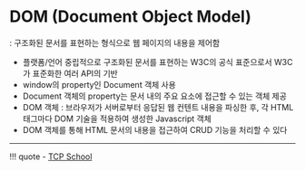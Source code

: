 # DOM (Document Object Model)
: 구조화된 문서를 표현하는 형식으로 웹 페이지의 내용을 제어함

- 플랫폼/언어 중립적으로 구조화된 문서를 표현하는 W3C의 공식 표준으로서 W3C가 표준화한 여러 API의 기반
- window의 property인 Document 객체 사용
- Document 객체의 property는 문서 내의 주요 요소에 접근할 수 있는 객체 제공
- DOM 객체 : 브라우저가 서버로부터 응답된 웹 컨텐트 내용을 파싱한 후, 각 HTML 태그마다 DOM 기술을 적용하여 생성한 Javascript 객체
- DOM 객체를 통해 HTML 문서의 내용을 접근하여 CRUD 기능을 처리할 수 있다
 
---
!!! quote
    - [TCP School](https://www.tcpschool.com/javascript/intro)